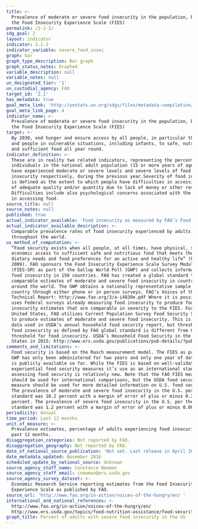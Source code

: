 ```yaml
---
title: >-
  Prevalence of moderate or severe food insecurity in the population, based on
  the Food Insecurity Experience Scale (FIES)
permalink: /2-1-2/
sdg_goal: 2
layout: indicator
indicator: 2.1.2
indicator_variable: severe_food_insec
graph: bar
graph_type_description: Bar graph
graph_status_notes: Graphed
variable_description: null
variable_notes: null
un_designated_tier: '1'
un_custodial_agency: FAO
target_id: '2.1'
has_metadata: true
goal_meta_link: 'http://unstats.un.org/sdgs/files/metadata-compilation/Metadata-Goal-2.pdf'
goal_meta_link_page: 4
indicator_name: >-
  Prevalence of moderate or severe food insecurity in the population, based on
  the Food Insecurity Experience Scale (FIES)
target: >-
  By 2030, end hunger and ensure access by all people, in particular the poor
  and people in vulnerable situations, including infants, to safe, nutritious
  and sufficient food all year round.
indicator_definition: >-
  These are in reality two related indicators, representing the percentage of
  individuals in the national adult population (15 or more years of age) that
  have experienced moderate or severe levels and severe levels of food
  insecurity respectively, during the previous year.Severity of food insecurity
  is defined as the extent to which people have difficulties in accessing food
  of adequate quality and/or quantity due to lack of money or other resources.
  Difficulties include also psychological concerns associated with the struggle
  in accessing food.
source_title: null
source_notes: null
published: true
actual_indicator_available: 'Food insecurity as measured by FAO’s Food Insecurity Experience Scale. '
actual_indicator_available_description: >-
  Comparable prevalence rates of food insecurity experienced by adults
  throughout the world.
us_method_of_computation: >-
  “Food security exists when all people, at all times, have physical, social and
  economic access to sufficient safe and nutritious food that meets their
  dietary needs and food preferences for an active and healthy life” (FAO,
  2009). FAO sponsors the Food Insecurity Experience Scale Survey Module
  (FIES-SM) as part of the Gallup World Poll (GWP) and collects information on
  food insecurity in 150 countries. FAO has created a global standard to create
  comparable estimates of moderate and severe food insecurity in countries
  around the world. The GWP obtains a nationally representative sample in each
  country through either phone or in person surveys. FAO’s Voices of the Hungry
  Technical Report: http://www.fao.org/3/a-i4830e.pdf Where it is possible, FAO
  uses Federal surveys already measuring food insecurity to produce food
  insecurity estimates that are comparable in severity to the FIES. For the
  United States, FAO utilizes Current Population Survey Food Security Supplement
  to produce estimates of moderate and severe food insecurity. This is the same
  data used in USDA’s annual household food security report, but threshold for
  food insecurity as defined by FAO global standard is different from USDA’s
  threshold for food insecurity. USDA’s Household Food Security in the United
  States in 2015: http://www.ers.usda.gov/publications/pub-details/?pubid=79760
comments_and_limitations: >-
  Food security is based on the Rasch measurement model. The FIES as part of the
  GWP has only been administered for two years and only one year of data (2014)
  is publicly available so far. While the FIES is based on well-validated
  experiential food security measures it’s use as an international standard for
  assessing food security is relatively new. Note that the FAO FIES measure
  should be used for international comparisons, but the USDA food security
  measure should be used for more detailed information on U.S. food security.
  The prevalence of moderate and severe food insecurity in the U.S. per the FIES
  standard was 10.2 percent with a margin of error of plus or minus 0.27
  percent. The prevalence of severe food insecurity in the U.S. per the FIES
  standard was 1.2 percent with a margin of error of plus or minus 0.08 percent.
periodicity: Annual
time_period: Last 12 months
unit_of_measure: >-
  Prevalence estimates, percentage of adults experiencing food insecurity in the
  past 12 months. 
disaggregation_categories: Not reported by FAO.
disaggregation_geography: Not reported by FAO.
date_of_national_source_publication: 'Not set. Last release in April 2016, updated in August 2016.'
date_metadata_updated: November 2016
scheduled_update_by_national_source: Unknown
source_agency_staff_name: Constance Newman
source_agency_staff_email: cnewman@ers.usda.gov
source_agency_survey_dataset: >-
  Economic Research Service reporting estimates from the Food Insecurity
  Experience Scale as published by FAO.
source_url: 'http://www.fao.org/in-action/voices-of-the-hungry/en/ '
international_and_national_references: >-
  http://www.fao.org/in-action/voices-of-the-hungry/en/
  http://www.ers.usda.gov/topics/food-nutrition-assistance/food-security-in-the-us.aspx
graph_title: Percent of adults with severe food insecurity in the US
---
```

